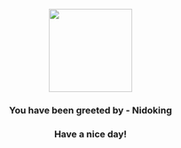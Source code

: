 <p align="center">
            <img src="https://raw.githubusercontent.com/PokeAPI/sprites/master/sprites/pokemon/34.png" width="150" height="150">
          </p>
          <h3 align="center">You have been greeted by - <b>Nidoking</b></h3>
          <h3 align="center">Have a nice day!</h3>
        
